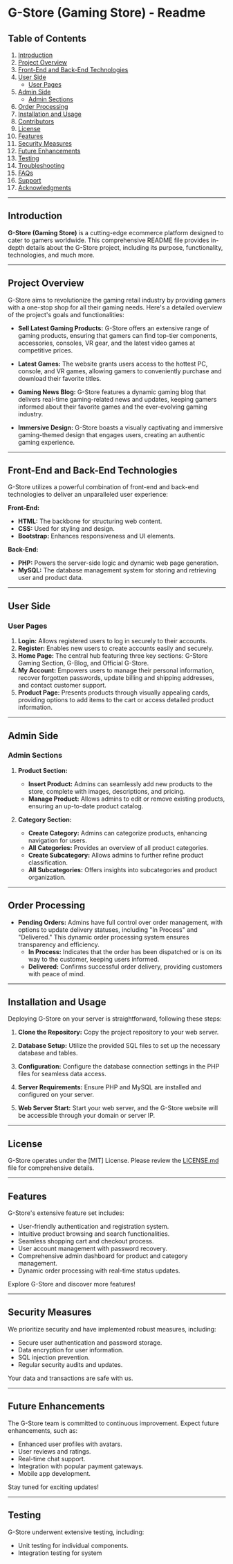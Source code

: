 # G-Store (Gaming Store) - Readme

## Table of Contents

1. [Introduction](#introduction)
2. [Project Overview](#project-overview)
3. [Front-End and Back-End Technologies](#front-end-and-back-end-technologies)
4. [User Side](#user-side)
    - [User Pages](#user-pages)
5. [Admin Side](#admin-side)
    - [Admin Sections](#admin-sections)
6. [Order Processing](#order-processing)
7. [Installation and Usage](#installation-and-usage)
8. [Contributors](#contributors)
9. [License](#license)
10. [Features](#features)
11. [Security Measures](#security-measures)
12. [Future Enhancements](#future-enhancements)
13. [Testing](#testing)
14. [Troubleshooting](#troubleshooting)
15. [FAQs](#faqs)
16. [Support](#support)
17. [Acknowledgments](#acknowledgments)

---

## Introduction

**G-Store (Gaming Store)** is a cutting-edge ecommerce platform designed to cater to gamers worldwide. This comprehensive README file provides in-depth details about the G-Store project, including its purpose, functionality, technologies, and much more.


---

## Project Overview

G-Store aims to revolutionize the gaming retail industry by providing gamers with a one-stop shop for all their gaming needs. Here's a detailed overview of the project's goals and functionalities:

- **Sell Latest Gaming Products:** G-Store offers an extensive range of gaming products, ensuring that gamers can find top-tier components, accessories, consoles, VR gear, and the latest video games at competitive prices.

- **Latest Games:** The website grants users access to the hottest PC, console, and VR games, allowing gamers to conveniently purchase and download their favorite titles.

- **Gaming News Blog:** G-Store features a dynamic gaming blog that delivers real-time gaming-related news and updates, keeping gamers informed about their favorite games and the ever-evolving gaming industry.

- **Immersive Design:** G-Store boasts a visually captivating and immersive gaming-themed design that engages users, creating an authentic gaming experience.


---

## Front-End and Back-End Technologies

G-Store utilizes a powerful combination of front-end and back-end technologies to deliver an unparalleled user experience:

**Front-End:**
- **HTML:** The backbone for structuring web content.
- **CSS:** Used for styling and design.
- **Bootstrap:** Enhances responsiveness and UI elements.

**Back-End:**
- **PHP:** Powers the server-side logic and dynamic web page generation.
- **MySQL:** The database management system for storing and retrieving user and product data.


---

## User Side

### User Pages

1. **Login:** Allows registered users to log in securely to their accounts.
2. **Register:** Enables new users to create accounts easily and securely.
3. **Home Page:** The central hub featuring three key sections: G-Store Gaming Section, G-Blog, and Official G-Store.
4. **My Account:** Empowers users to manage their personal information, recover forgotten passwords, update billing and shipping addresses, and contact customer support.
5. **Product Page:** Presents products through visually appealing cards, providing options to add items to the cart or access detailed product information.


---

## Admin Side

### Admin Sections

1. **Product Section:**
    - **Insert Product:** Admins can seamlessly add new products to the store, complete with images, descriptions, and pricing.
    - **Manage Product:** Allows admins to edit or remove existing products, ensuring an up-to-date product catalog.

2. **Category Section:**
    - **Create Category:** Admins can categorize products, enhancing navigation for users.
    - **All Categories:** Provides an overview of all product categories.
    - **Create Subcategory:** Allows admins to further refine product classification.
    - **All Subcategories:** Offers insights into subcategories and product organization.

---

## Order Processing

- **Pending Orders:** Admins have full control over order management, with options to update delivery statuses, including "In Process" and "Delivered." This dynamic order processing system ensures transparency and efficiency.
    - **In Process:** Indicates that the order has been dispatched or is on its way to the customer, keeping users informed.
    - **Delivered:** Confirms successful order delivery, providing customers with peace of mind.


---

## Installation and Usage

Deploying G-Store on your server is straightforward, following these steps:

1. **Clone the Repository:** Copy the project repository to your web server.

2. **Database Setup:** Utilize the provided SQL files to set up the necessary database and tables. 

3. **Configuration:** Configure the database connection settings in the PHP files for seamless data access.

4. **Server Requirements:** Ensure PHP and MySQL are installed and configured on your server.

5. **Web Server Start:** Start your web server, and the G-Store website will be accessible through your domain or server IP.

---

## License

G-Store operates under the [MIT] License. Please review the [LICENSE.md](LICENSE) file for comprehensive details.


---

## Features

G-Store's extensive feature set includes:

- User-friendly authentication and registration system.
- Intuitive product browsing and search functionalities.
- Seamless shopping cart and checkout process.
- User account management with password recovery.
- Comprehensive admin dashboard for product and category management.
- Dynamic order processing with real-time status updates.

Explore G-Store and discover more features!

---

## Security Measures

We prioritize security and have implemented robust measures, including:

- Secure user authentication and password storage.
- Data encryption for user information.
- SQL injection prevention.
- Regular security audits and updates.

Your data and transactions are safe with us.

---

## Future Enhancements

The G-Store team is committed to continuous improvement. Expect future enhancements, such as:

- Enhanced user profiles with avatars.
- User reviews and ratings.
- Real-time chat support.
- Integration with popular payment gateways.
- Mobile app development.

Stay tuned for exciting updates!

---

## Testing

G-Store underwent extensive testing, including:

- Unit testing for individual components.
- Integration testing for system

